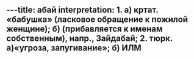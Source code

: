 ---title: абай
interpretation: 1. а) кртат. «бабушка» (ласковое обращение к пожилой женщине); б) (прибавляется к именам собственным), напр., Зайдабай; 2. тюрк. а)«угроза, запугивание»; б) ИЛМ
---
